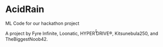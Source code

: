 # AcidRain
ML Code for our hackathon project

A project by Fyre Infinite, Loonatic, HYPER ̔̏̊DRIVE®, Kitsunebula250, and TheBiggestNoob42.